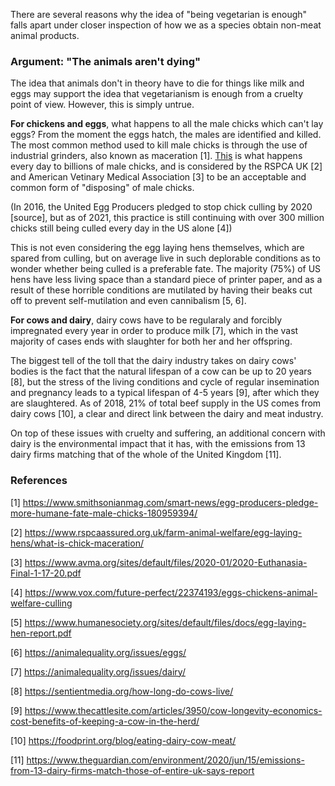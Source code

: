 There are several reasons why the idea of "being vegetarian is enough" falls apart under closer inspection of how we as a species obtain non-meat animal products.

### Argument: "The animals aren't dying"

The idea that animals don't in theory have to die for things like milk and eggs may support the idea that vegetarianism is enough from a cruelty point of view. However, this is simply untrue. 

**For chickens and eggs**, what happens to all the male chicks which can't lay eggs? From the moment the eggs hatch, the males are identified and killed. The most common method used to kill male chicks is through the use of industrial grinders, also known as maceration [1]. [This](https://youtu.be/4yaOVvzkyA8list=PLtc3iQTP5EZ8aCW1DoNj36M6dxgc2QWGk) is what happens every day to billions of male chicks, and is considered by the RSPCA UK [2] and American Vetinary Medical Association [3] to be an acceptable and common form of "disposing" of male chicks.

(In 2016, the United Egg Producers pledged to stop chick culling by 2020 [source], but as of 2021, this practice is still continuing with over 300 million chicks still being culled every day in the US alone [4])

This is not even considering the egg laying hens themselves, which are spared from culling, but on average live in such deplorable conditions as to wonder whether being culled is a preferable fate. The majority (75%) of US hens have less living space than a standard piece of printer paper, and as a result of these horrible conditions are mutilated by having their beaks cut off to prevent self-mutilation and even cannibalism [5, 6].

**For cows and dairy**, dairy cows have to be regularaly and forcibly impregnated every year in order to produce milk [7], which in the vast majority of cases ends with slaughter for both her and her offspring.

The biggest tell of the toll that the dairy industry takes on dairy cows' bodies is the fact that the natural lifespan of a cow can be up to 20 years [8], but the stress of the living conditions and cycle of regular insemination and pregnancy leads to a typical lifespan of 4-5 years [9], after which they are slaughtered. As of 2018, 21% of total beef supply in the US comes from dairy cows [10], a clear and direct link between the dairy and meat industry.

On top of these issues with cruelty and suffering, an additional concern with dairy is the environmental impact that it has, with the emissions from 13 dairy firms matching that of the whole of the United Kingdom [11].

### References

[1] https://www.smithsonianmag.com/smart-news/egg-producers-pledge-more-humane-fate-male-chicks-180959394/

[2] https://www.rspcaassured.org.uk/farm-animal-welfare/egg-laying-hens/what-is-chick-maceration/

[3] https://www.avma.org/sites/default/files/2020-01/2020-Euthanasia-Final-1-17-20.pdf

[4] https://www.vox.com/future-perfect/22374193/eggs-chickens-animal-welfare-culling

[5] https://www.humanesociety.org/sites/default/files/docs/egg-laying-hen-report.pdf

[6] https://animalequality.org/issues/eggs/

[7] https://animalequality.org/issues/dairy/

[8] https://sentientmedia.org/how-long-do-cows-live/ 

[9] https://www.thecattlesite.com/articles/3950/cow-longevity-economics-cost-benefits-of-keeping-a-cow-in-the-herd/

[10] https://foodprint.org/blog/eating-dairy-cow-meat/

[11] https://www.theguardian.com/environment/2020/jun/15/emissions-from-13-dairy-firms-match-those-of-entire-uk-says-report